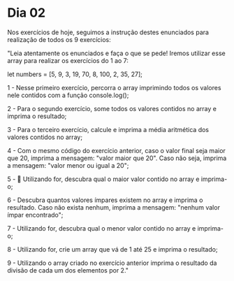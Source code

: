 # Dia 02

Nos exercícios de hoje, seguimos a instrução destes enunciados para realização de todos os 9 exercícios:

"Leia atentamente os enunciados e faça o que se pede! Iremos utilizar esse array para realizar os exercícios do 1 ao 7:

let numbers = [5, 9, 3, 19, 70, 8, 100, 2, 35, 27];

1 - Nesse primeiro exercício, percorra o array imprimindo todos os valores nele contidos com a função console.log();

2 - Para o segundo exercício, some todos os valores contidos no array e imprima o resultado;

3 - Para o terceiro exercício, calcule e imprima a média aritmética dos valores contidos no array;

4 - Com o mesmo código do exercício anterior, caso o valor final seja maior que 20, imprima a mensagem: "valor maior que 20". Caso não seja, imprima a mensagem: "valor menor ou igual a 20";

5 - 🚀 Utilizando for, descubra qual o maior valor contido no array e imprima-o;

6 - Descubra quantos valores ímpares existem no array e imprima o resultado. Caso não exista nenhum, imprima a mensagem: "nenhum valor ímpar encontrado";

7 - Utilizando for, descubra qual o menor valor contido no array e imprima-o;

8 - Utilizando for, crie um array que vá de 1 até 25 e imprima o resultado;

9 - Utilizando o array criado no exercício anterior imprima o resultado da divisão de cada um dos elementos por 2."